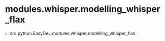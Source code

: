 # modules.whisper.modelling_whisper_flax
::: src.python.EasyDeL.modules.whisper.modelling_whisper_flax
